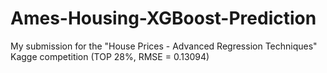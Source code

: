 # Ames-Housing-XGBoost-Prediction
My submission for the "House Prices - Advanced Regression Techniques" Kagge competition (TOP 28%, RMSE = 0.13094)
